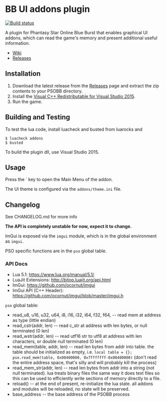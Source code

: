 # BB UI addons plugin

[![Build status](https://ci.appveyor.com/api/projects/status/w21j2rcek9g9v8vv/branch/master?svg=true)](https://ci.appveyor.com/project/HybridEidolon/psobbaddonplugin/branch/master)

A plugin for Phantasy Star Online Blue Burst that enables graphical UI addons,
which can read the game's memory and present additional useful information.

- [Wiki](https://github.com/HybridEidolon/psobbaddonplugin/wiki)
- [Releases](https://github.com/HybridEidolon/psobbaddonplugin/releases)

## Installation

1. Download the latest release from the [Releases](https://github.com/HybridEidolon/psobbaddonplugin/releases) page
and extract the zip contents to your PSOBB directory.
2. Install the [Visual C++ Redistributable for Visual Studio 2015](https://www.microsoft.com/en-us/download/details.aspx?id=48145).
3. Run the game.

## Building and Testing

To test the lua code, install luacheck and busted from luarocks and

    $ luacheck addons
    $ busted

To build the plugin dll, use Visual Studio 2015.

## Usage

Press the \` key to open the Main Menu of the addon.

The UI theme is configured via the `addons/theme.ini` file.

## Changelog

See CHANGELOG.md for more info

**The API is completely unstable for now, expect it to change.**

ImGui is exposed via the `imgui` module, which is in the global environment as `imgui`.

PSO specific functions are in the `pso` global table.

### API Docs

* Lua 5.1: https://www.lua.org/manual/5.1/
* LuaJit Extensions: http://bitop.luajit.org/api.html
* ImGui: https://github.com/ocornut/imgui
* ImGui API (C++ Header): https://github.com/ocornut/imgui/blob/master/imgui.h

`pso` global table:

 * read_u8, u16, u32, u64, i8, i16, i32, i64, f32, f64, -- read mem at address as type (little endian)
 * read_cstr(addr, len) -- read c_str at address with len bytes, or null terminated (0 len)
 * read_wstr(addr, len) -- read utf16 str to utf8 at address with len characters, or double null terminated (0 len)
 * read_mem(table, addr, len) -- read len bytes from addr into table. the table should be initialized as empty, i.e. `local table = {}; pso.read_mem(table, 0x00400000, 0x7fffffff-0x00400000)` (don't read the entire address space, that's silly and will probably kill the process)
 * read_mem_str(addr, len) -- read len bytes from addr into a string (not null terminated). lua treats binary files the same way it does text files so this can be used to efficiently write sections of memory directly to a file.
 * reload() -- at the end of present, re-initialize the lua state. all addons and modules will be reloaded, no state will be preserved.
 * base_address -- the base address of the PSOBB process
